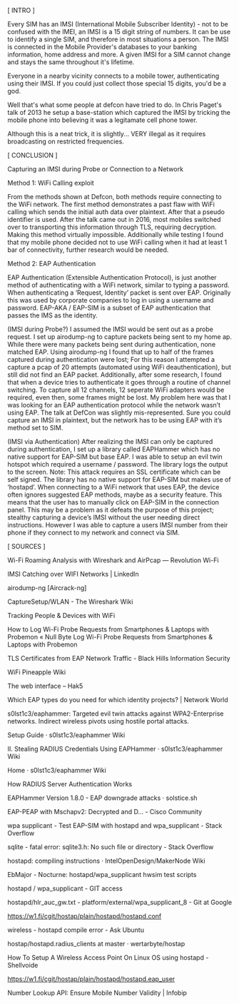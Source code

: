 [ INTRO ]

Every SIM has an IMSI (International Mobile Subscriber Identity) - not to be confused with the IMEI, an IMSI is a 15 digit string of numbers. It can be use to identify a single SIM, and therefore in most situations a person. The IMSI is connected in the Mobile Provider's databases to your banking information, home address and more. A given IMSI for a SIM cannot change and stays the same throughout it's lifetime. 

Everyone in a nearby vicinity connects to a mobile tower, authenticating using their IMSI. If you could just collect those special 15 digits, you'd be a god.

Well that's what some people at defcon have tried to do. In Chris Paget's talk of 2013 he setup a base-station which captured the IMSI by tricking the mobile phone into believing it was a legitamate cell phone tower.

Although this is a neat trick, it is slightly... VERY illegal as it requires broadcasting on restricted frequencies.

[ CONCLUSION ]

Capturing an IMSI during Probe or Connection to a Network

Method 1: WiFi Calling exploit

From the methods shown at Defcon, both methods require connecting to the WiFi network. The first method demonstrates a past flaw with WiFi calling which sends the initial auth data over plaintext. After that a pseudo identifier is used. After the talk came out in 2016, most mobiles switched over to transporting this information through TLS, requiring decryption. Making this method virtually impossible. Additionally while testing I found that my mobile phone decided not to use WiFi calling when it had at least 1 bar of connectivity, further research would be needed.

Method 2: EAP Authentication

EAP Authentication (Extensible Authentication Protocol), is just another method of authenticating with a WiFi network, similar to typing a password. When authenticating a ‘Request, Identity’ packet is sent over EAP. Originally this was used by corporate companies to log in using a username and password. EAP-AKA / EAP-SIM is a subset of EAP authentication that passes the IMS as the identity. 

(IMSI during Probe?) I assumed the IMSI would be sent out as a probe request. I set up airodump-ng to capture packets being sent to my home ap. While there were many packets being sent during authentication, none matched EAP. Using airodump-ng I found that up to half of the frames captured during authentication were lost; For this reason I attempted a capture a pcap of 20 attempts (automated using WiFi deauthentication), but still did not find an EAP packet. Additionally, after some research, I found that when a device tries to authenticate it goes through a routine of channel switching. To capture all 12 channels, 12 seperate WiFi adapters would be required, even then, some frames might be lost. My problem here was that I was looking for an EAP authentication protocol while the network wasn’t using EAP.
The talk at DefCon was slightly mis-represented. Sure you could capture an IMSI in plaintext, but the network has to be using EAP with it’s method set to SIM. 

(IMSI via Authentication) After realizing the IMSI can only be captured during authentication, I set up a library called EAPHammer which has no native support for EAP-SIM but base EAP. I was able to setup an evil twin hotspot which required a username / password. The library logs the output to the screen. Note: This attack requires an SSL certificate which can be self signed. The library has no native support for EAP-SIM but makes use of ‘hostapd’.
When connecting to a WiFi network that uses EAP, the device often ignores suggested EAP methods, maybe as a security feature. This means that the user has to manually click on EAP-SIM in the connection panel. This may be a problem as it defeats the purpose of this project; stealthy capturing a device’s IMSI without the user needing direct instructions. However I was able to capture a users IMSI number from their phone if they connect to my network and connect via SIM.

[ SOURCES ]

Wi-Fi Roaming Analysis with Wireshark and AirPcap — Revolution Wi-Fi

IMSI Catching over WIFI Networks | LinkedIn

airodump-ng [Aircrack-ng]

CaptureSetup/WLAN - The Wireshark Wiki

Tracking People & Devices with WiFi

How to Log Wi-Fi Probe Requests from Smartphones & Laptops with Probemon « Null Byte Log Wi-Fi Probe Requests from Smartphones & Laptops with Probemon

TLS Certificates from EAP Network Traffic - Black Hills Information Security

WiFi Pineapple Wiki

The web interface – Hak5

Which EAP types do you need for which identity projects? | Network World

s0lst1c3/eaphammer: Targeted evil twin attacks against WPA2-Enterprise networks. Indirect wireless pivots using hostile portal attacks.

Setup Guide · s0lst1c3/eaphammer Wiki

II. Stealing RADIUS Credentials Using EAPHammer · s0lst1c3/eaphammer Wiki

Home · s0lst1c3/eaphammer Wiki

How RADIUS Server Authentication Works

EAPHammer Version 1.8.0 - EAP downgrade attacks · solstice.sh

EAP-PEAP with Mschapv2: Decrypted and D... - Cisco Community

wpa supplicant - Test EAP-SIM with hostapd and wpa_supplicant - Stack Overflow

sqlite - fatal error: sqlite3.h: No such file or directory - Stack Overflow

hostapd: compiling instructions · IntelOpenDesign/MakerNode Wiki

EbMajor - Nocturne: hostapd/wpa_supplicant hwsim test scripts

hostapd / wpa_supplicant - GIT access

hostapd/hlr_auc_gw.txt - platform/external/wpa_supplicant_8 - Git at Google

https://w1.fi/cgit/hostap/plain/hostapd/hostapd.conf

wireless - hostapd compile error - Ask Ubuntu

hostap/hostapd.radius_clients at master · wertarbyte/hostap

How To Setup A Wireless Access Point On Linux OS using hostapd - Shellvoide

https://w1.fi/cgit/hostap/plain/hostapd/hostapd.eap_user

Number Lookup API: Ensure Mobile Number Validity | Infobip


